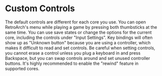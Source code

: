 # Custom Controls

The default controls are different for each core you use. You can open RetroArch's menu while playing a game by pressing both thumbsticks at the same time. You can use save states or change the options for the current core, including the controls under "Input Settings". Key bindings will often show up as "Unknown button" because you are using a controller, which makes it difficult to read and set controls. Be careful when setting controls, you cannot erase a control unless you plug a keyboard in and press Backspace, but you can swap controls around and set unused controller buttons. It's highly recommended to enable the "rewind" feature in supported cores.

